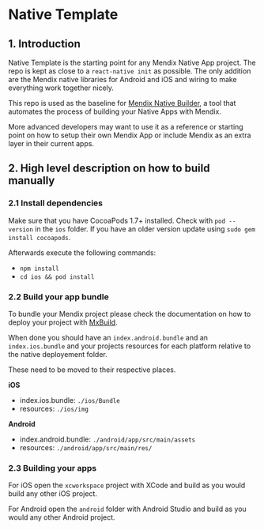 # Native Template
## 1. Introduction
Native Template is the starting point for any Mendix Native App project.
The repo is kept as close to a `react-native init` as possible. The only addition are the Mendix native libraries for Android and iOS and wiring to make everything work together nicely.

This repo is used as the baseline for [Mendix Native Builder](https://docs.mendix.com/howto/mobile/native-builder), a tool that automates the process of building your Native Apps with Mendix.

More advanced developers may want to use it as a reference or starting point on how to setup their own Mendix App or include Mendix as an extra layer in their current apps.

## 2. High level description on how to build manually
### 2.1 Install dependencies
Make sure that you have CocoaPods 1.7+ installed. Check with `pod --version` in the `ios` folder. If you have an older version update using `sudo gem install cocoapods`.

Afterwards execute the following commands:
- `npm install`
- `cd ios && pod install`

### 2.2 Build your app bundle
To bundle your Mendix project please check the documentation on how to deploy your project with [MxBuild](https://docs.mendix.com/refguide/mxbuild).

When done you should have an `index.android.bundle` and an `index.ios.bundle` and your projects resources for each platform relative to the native deployement folder.

These need to be moved to their respective places.

**iOS**

- index.ios.bundle: `./ios/Bundle`
- resources: `./ios/img`

**Android**
- index.android.bundle: `./android/app/src/main/assets`
- resources: `./android/app/src/main/res/`

### 2.3 Building your apps
For iOS open the `xcworkspace` project with XCode and build as you would build any other iOS project.

For Android open the `android` folder with Android Studio and build as you would any other Android project.
